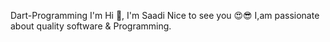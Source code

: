 Dart-Programming
 I'm Hi 👋, I'm Saadi Nice to see you 😍😎 I,am passionate about quality software & Programming.
